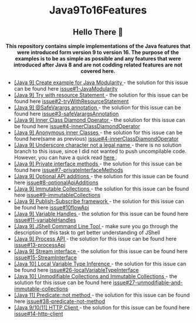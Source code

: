 <h1 align="center">Java9To16Features</h1>

<h2 align="center"> Hello There 👋 </h2>

<p align="center">
<b>
This repository contains simple implementations of the Java features that were 
introduced form version 9 to version 16. The purpose of the examples is to be as simple
as possible and any features that were introduced after Java 8 and are not codding related features
are not covered here.
</b>
</p>

<ul>
<li>
<a href="https://github.com/filipkule/Java9To16Features/issues/1">
[Java 9] Create example for Java Modularity
</a>
- the solution for this issue can be found here 
<a href="https://github.com/filipkule/Java9To16Features/blob/main/mainModule/src/main/java/solutions/JavaModularity.java">
issue#1-JavaModularity
</a>
</li>
<li>
<a href="https://github.com/filipkule/Java9To16Features/issues/2">
[Java 9] Try with resource Statement
</a>
- the solution for this issue can be found here 
<a href="https://github.com/filipkule/Java9To16Features/blob/main/mainModule/src/main/java/solutions/TryWithResourceStatement.java">
issue#2-tryWithResourceStatement
</a>
</li>
<li>
<a href="https://github.com/filipkule/Java9To16Features/issues/3">
[Java 9] @SafeVarargs annotation
</a>
- the solution for this issue can be found here
<a href="https://github.com/filipkule/Java9To16Features/blob/main/mainModule/src/main/java/solutions/SafeVarargsAnnotation.java">
issue#3-safeVarargsAnnotation
</a>
</li>
<li>
<a href="https://github.com/filipkule/Java9To16Features/issues/4">
[Java 9] Inner Class Diamond Operator
</a>
- the solution for this issue can be found here 
<a href="https://github.com/filipkule/Java9To16Features/blob/main/mainModule/src/main/java/solutions/InnerClassDiamondOperator.java">
issue#4-innerClassDiamondOperator
</a>
</li>
<li>
<a href="https://github.com/filipkule/Java9To16Features/issues/5">
[Java 9] Anonymous inner Classes
</a>
- the solution for this issue can be found here(same as previous) 
<a href="https://github.com/filipkule/Java9To16Features/blob/main/mainModule/src/main/java/solutions/InnerClassDiamondOperator.java">
issue#4-innerClassDiamondOperator
</a>
</li>
<li>
<a href="https://github.com/filipkule/Java9To16Features/issues/6">
[Java 9] Underscore character not a legal name
</a>
- there is no solution branch to this issue, since I did not wanted to push uncompilable code.
However, you can have a quick read 
<a href="https://docs.oracle.com/javase/tutorial/java/nutsandbolts/variables.html">
here
</a>
.
</li>
<li>
<a href="https://github.com/filipkule/Java9To16Features/issues/7">
[Java 9] Private interface methods
</a>
- the solution for this issue can be found here
<a href="https://github.com/filipkule/Java9To16Features/blob/main/mainModule/src/main/java/solutions/PrivateInterfaceMethods.java">
issue#7-privateInterfaceMethods
</a>
</li>
<li>
<a href="https://github.com/filipkule/Java9To16Features/issues/8">
[Java 9] Optional API additions
</a>
- the solution for this issue can be found here
<a href="https://github.com/filipkule/Java9To16Features/blob/main/mainModule/src/main/java/solutions/OptionalApiAdditions.java">
issue#8-optionalApiAdditions
</a>
</li>
<li>
<a href="https://github.com/filipkule/Java9To16Features/issues/9">
[Java 9] Immutable Collections
</a>
- the solution for this issue can be found here
<a href="https://github.com/filipkule/Java9To16Features/blob/main/mainModule/src/main/java/solutions/ImmutableCollections.java">
issue#9-immutableCollections
</a>
</li>
<li>
<a href="https://github.com/filipkule/Java9To16Features/issues/10">
[Java 9] Publish-Subscribe framework
</a>
- the solution for this issue can be found here
<a href="https://github.com/filipkule/Java9To16Features/blob/main/mainModule/src/main/java/solutions/PubSubFramework.java">
issue#10flowApi
</a>
</li>
<li>
<a href="https://github.com/filipkule/Java9To16Features/issues/11">
[Java 9] Variable Handles
</a>
- the solution for this issue can be found here
<a href="https://github.com/filipkule/Java9To16Features/blob/main/mainModule/src/main/java/solutions/VariableHandles.java">
issue#11-variableHandles
</a>
</li>
<li>
<a href="https://github.com/filipkule/Java9To16Features/issues/12">
[Java 9] JShell Command Line Tool
</a>
- make sure you go through the description of this task to get better understanding of JShell
</li>
<li>
<a href="https://github.com/filipkule/Java9To16Features/issues/13">
[Java 9] Process API
</a>
- the solution for this issue can be found here
<a href="https://github.com/filipkule/Java9To16Features/blob/main/mainModule/src/main/java/solutions/ProcessorApi.java">
issue#13-processApi
</a>
</li>
<li>
<a href="https://github.com/filipkule/Java9To16Features/issues/15">
[Java 9] Stream interface
</a>
- the solution for this issue can be found here
<a href="https://github.com/filipkule/Java9To16Features/blob/main/mainModule/src/main/java/solutions/StreamInterface.java">
issue#15-StreamInterface
</a>
</li>
<li>
<a href="https://github.com/filipkule/Java9To16Features/issues/26">
[Java 10] Local Variable Type Inference
</a>
- the solution for this issue can be found here
<a href="https://github.com/filipkule/Java9To16Features/blob/main/mainModule/src/main/java/solutions/LocalVarTypeInterface.java">
issue#26-localVariableTypeInterface
</a>
</li>
<li>
<a href="https://github.com/filipkule/Java9To16Features/issues/27">
[Java 10] Unmodifiable Collections and Immutable Collections
</a>
- the solution for this issue can be found here
<a href="https://github.com/filipkule/Java9To16Features/blob/main/mainModule/src/main/java/solutions/UnmodifiableImmutableCollections.java">
issue#27-unmodifiable-and-immutable-collections
</a>
</li>
<li>
<a href="https://github.com/filipkule/Java9To16Features/issues/38">
[Java 11] Predicate::not method
</a>
- the solution for this issue can be found here
<a href="https://github.com/filipkule/Java9To16Features/blob/main/mainModule/src/main/java/solutions/PredicateNotMethod.java">
issue#38-predicate-not-method
</a>
</li>
<li>
<a href="https://github.com/filipkule/Java9To16Features/issues/14">
[Java 9/10/11] HTTP Client
</a>
- the solution for this issue can be found here
<a href="https://github.com/filipkule/Java9To16Features/blob/main/mainModule/src/main/java/solutions/Java9HttpClient.java">
issue#14-http-client
</a>
</li>
</ul>
